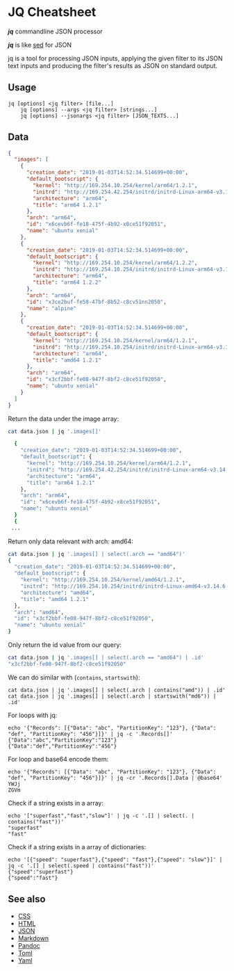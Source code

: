 # JQ Cheatsheet

***jq*** commandline JSON processor

***jq*** is like [sed](../linux/sed.md) for JSON

jq is a tool for processing JSON inputs, applying the given filter to
its JSON text inputs and producing the filter's results as JSON on
standard output.

## Usage

```shell
jq [options] <jq filter> [file...]
	jq [options] --args <jq filter> [strings...]
	jq [options] --jsonargs <jq filter> [JSON_TEXTS...]
```

## Data

```json
{
  "images": [
    {
      "creation_date": "2019-01-03T14:52:34.514699+00:00",
      "default_bootscript": {
        "kernel": "http://169.254.10.254/kernel/arm64/1.2.1",
        "initrd": "http://169.254.42.254/initrd/initrd-Linux-arm64-v3.14.6.gz",
        "architecture": "arm64",
        "title": "arm64 1.2.1"
      },
      "arch": "arm64",
      "id": "x6cevb6f-fe18-475f-4b92-x8ce51f92051",
      "name": "ubuntu xenial"
    },
    {
      "creation_date": "2019-01-03T14:52:34.514699+00:00",
      "default_bootscript": {
        "kernel": "http://169.254.10.254/kernel/arm64/1.2.2",
        "initrd": "http://169.254.10.254/initrd/initrd-Linux-arm64-v3.14.6.gz",
        "architecture": "arm64",
        "title": "arm64 1.2.2"
      },
      "arch": "arm64",
      "id": "x3ce2buf-fe58-47bf-8b52-c8cv51nn2050",
      "name": "alpine"
    },
    {
      "creation_date": "2019-01-03T14:52:34.514699+00:00",
      "default_bootscript": {
        "kernel": "http://169.254.10.254/kernel/arm64/1.2.1",
        "initrd": "http://169.254.10.254/initrd/initrd-Linux-arm64-v3.14.6.gz",
        "architecture": "arm64",
        "title": "amd64 1.2.1"
      },
      "arch": "arm64",
      "id": "x3cf2bbf-fe08-947f-8bf2-c8ce51f92050",
      "name": "ubuntu xenial"
    }
  ]
}
```

Return the data under the image array:

```bash
cat data.json | jq '.images[]'

  {
    "creation_date": "2019-01-03T14:52:34.514699+00:00",
    "default_bootscript": {
      "kernel": "http://169.254.10.254/kernel/arm64/1.2.1",
      "initrd": "http://169.254.42.254/initrd/initrd-Linux-arm64-v3.14.6.gz",
      "architecture": "arm64",
      "title": "arm64 1.2.1"
    },
    "arch": "arm64",
    "id": "x6cevb6f-fe18-475f-4b92-x8ce51f92051",
    "name": "ubuntu xenial"
  }
  {
 ...
```

Return only data relevant with arch: amd64:

```bash
cat data.json | jq '.images[] | select(.arch == "amd64")'
{
  "creation_date": "2019-01-03T14:52:34.514699+00:00",
  "default_bootscript": {
    "kernel": "http://169.254.10.254/kernel/amd64/1.2.1",
    "initrd": "http://169.254.10.254/initrd/initrd-Linux-amd64-v3.14.6.gz",
    "architecture": "amd64",
    "title": "amd64 1.2.1"
  },
  "arch": "amd64",
  "id": "x3cf2bbf-fe08-947f-8bf2-c8ce51f92050",
  "name": "ubuntu xenial"
}
```

Only return the id value from our query:

```bash
cat data.json | jq '.images[] | select(.arch == "amd64") | .id'
"x3cf2bbf-fe08-947f-8bf2-c8ce51f92050"
```

We can do similar with (`contains`, `startswith`):

```
cat data.json | jq '.images[] | select(.arch | contains("amd")) | .id'
cat data.json | jq '.images[] | select(.arch | startswith("md6")) | .id'
```

For loops with jq:

```
echo '{"Records": [{"Data": "abc", "PartitionKey": "123"}, {"Data": "def", "PartitionKey": "456"}]}' | jq -c '.Records[]'
{"Data":"abc","PartitionKey":"123"}
{"Data":"def","PartitionKey":"456"}
```

For loop and base64 encode them:

```
echo '{"Records": [{"Data": "abc", "PartitionKey": "123"}, {"Data": "def", "PartitionKey": "456"}]}' | jq -cr '.Records[].Data | @base64'
YWJj
ZGVm
```

Check if a string exists in a array:

```
echo '["superfast","fast","slow"]' | jq -c '.[] | select(. | contains("fast"))'
"superfast"
"fast"
```

Check if a string exists in a array of dictionaries:

```
echo '[{"speed": "superfast"},{"speed": "fast"},{"speed": "slow"}]' | jq -c '.[] | select(.speed | contains("fast"))'
{"speed":"superfast"}
{"speed":"fast"}
```

## See also

- [CSS](css.md)
- [HTML](html.md)
- [JSON](json.md)
- [Markdown](markdown.md)
- [Pandoc](pandoc.md)
- [Toml](toml.md)
- [Yaml](yaml.md)
